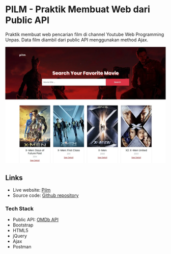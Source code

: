 # PILM - Praktik Membuat Web dari Public API

Praktik membuat web pencarian film di channel Youtube Web Programming Unpas. Data film diambil dari public API menggunakan method Ajax.

![screenshot](./img/screenshot.webp)

## Links
- Live website: [Pilm](https://elamaravati.github.io/pilm/)
- Source code: [Github repository](https://github.com/eLAmaravati/pilm)

### Tech Stack

- Public API: [OMDb API](https://www.omdbapi.com/)
- Bootstrap
- HTML5
- jQuery
- Ajax
- Postman
